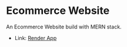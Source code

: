 # Ecommerce Website

An Ecommerce Website build with MERN stack.

- Link: [Render App](https://mern-ecommerce-website.onrender.com/)
